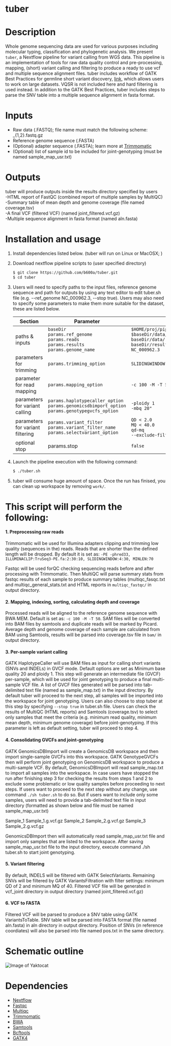 # tuber
# Description
Whole genome sequencing data are used for various purposes including molecular typing, classification and phylogenetic analysis. We present `tuber`, a Nextflow pipeline for variant calling from WGS data. This pipeline is an implementation of tools for raw data quality control and pre-processing, mapping, (short) variant calling and filtering to produce a ready to use vcf and multiple sequence alignment files. tuber includes workflow of GATK Best Practices for germline short variant discovery, [link](https://gatk.broadinstitute.org/hc/en-us/articles/360035535932-Germline-short-variant-discovery-SNPs-Indels-), which allows users to work on large datasets. VQSR is not included here and hard filtering is used instead. In addition to the GATK Best Practices, tuber includes steps to parse the SNV table into a multiple sequence alignment in fasta format.

# Inputs
- Raw data (.FASTQ); file name must match the following scheme: _{1,2}.fastq.gz 
- Reference genome sequence (.FASTA)
- (Optional) adapter sequence (.FASTA); learn more at [Trimmomatic](http://www.usadellab.org/cms/?page=trimmomatic)
- (Optional) list of sample id to be included for joint-genotyping (must be named sample_map_usr.txt)

# Outputs 
tuber will produce outputs inside the results directory specified by users
<br>-HTML report of FastQC (combined report of multiple samples by MultiQC)
<br>-Summary table of mean depth and genome coverage (file named coverage.tsv)
<br>-A final VCF (filtered VCF) (named joint_filtered.vcf.gz)
<br>-Multiple sequence alignment in fasta format (named aln.fasta)

# Installation and usage
1. Install dependencies listed below. (tuber will run on Linux or MacOSX; )
2. Download nextflow pipeline scripts to (user specified directory)
     ```sh
     $ git clone https://github.com/b600a/tuber.git
     $ cd tuber
     ```
3. Users will need to specify paths to the input files, reference genome sequence and path for outputs by using any text editor to edit tuber.sh file (e.g. --ref_genome NC_000962.3, --stop true). Users may also need to specify some parameters to make them more suitable for the dataset, these are listed below. 

    Section | Parameter | Default 
    ------ | ------ | ------ 
    paths & inputs |`baseDir` <br>`params.ref_genome` <br>`params.reads` <br>`params.results` <br>`params.genome_name` |`$HOME/proj/pipeline` <br>`$baseDir/data/reference/ref.fasta` <br>`baseDir/data/reads/*_{1,2}.fastq.gz` <br>`baseDir/results` <br>`NC_000962.3` 
    parameters for trimming |`params.trimming_option`|`SLIDINGWINDOW:4:30 MINLEN:70`
    parameter for read mapping |`params.mapping_option` |`-c 100 -M -T 50`
    parameters for variant calling | `params.haplotypecaller_option` <br>`params.genomicsdbimport_option` <br>`params.genotypegvcfs_option` | `-ploidy 1` <br>`-mbq 20"` 
    parameters for variant filtering |`params.variant_filter` <br>`params.variant_filter_name`  <br>`params.selectvariant_option` | `QD < 2.0` <br> `MQ < 40.0` <br>`qd-mq`<br>`--exclude-filtered -select-type SNP` 
    optional stop | params.stop |`false` 

4. Launch the pipeline execution with the following command:
    ```sh
    $ ./tuber.sh
    ```
5. tuber will consume huge amount of space. Once the run has finised, you can clean up workspace by removing `work/`. 

# This script will perform the following:
#### 1. Preprocessing raw reads
Trimmomatic will be used for Illumina adapters clipping and trimming low quality (sequences in the) reads. Reads that are shorter than the defined length will be dropped. By default it is set as: `-PE -phred33, ILLUMINACLIP:TruSeq3-PE.fa:2:30:10, SLIDINGWINDOW:4:30, MINLEN:70`

Fastqc will be used forQC checking sequencing reads before and after processing with Trimmomatic. Then MultiQC will parse summary stats from fastqc results of each sample to produce summary tables (multiqc_fasqc.txt and multiqc_general_stats.txt and HTML reports in `multiqc_fastqc/` in output directory.

#### 2. Mapping, indexing, sorting, calculating depth and coverage
Processed reads will be aligned to the reference genome sequence with BWA MEM. Default is set as: `-c 100 -M -T 50`. SAM files will be converted into BAM files by samtools and duplicate reads will be marked by Picard. Average depth and genome coverage of each sample are calculated from BAM using Samtools, results will be parsed into coverage.tsv file in `bam/` in output directory.

#### 3. Per-sample variant calling
GATK HaplotypeCaller will use BAM files as input for calling short variants (SNVs and INDELs) in GVCF mode. Default options are set as Minimum base quality 20 and ploidy 1. This step will generate an intermediate file (GVCF) per-sample, which will be used for joint genotyping to produce a final multi-sample VCF file. A list of GVCF files generated will be parsed into tab-delimited text file (named as sample_map.txt) in the input directory. By default tuber will proceed to the next step, all samples will be imported into the workspace for joint genotyping. Users can also choose to stop tuber at this step by specifying `--stop true` in tuber.sh file. Users can check the results of MultiQC (HTML reports) and Samtools (coverage.tsv) to select only samples that meet the criteria (e.g. minimum read quality, minimum mean depth, minimum genome coverage) before joint-genotyping. If this parameter is left as default setting, tuber will proceed to step 4.

#### 4. Consolidating GVCFs and joint-genotyping
GATK GenomicsDBImport will create a GenomicsDB workspace and then import single-sample GVCFs into this workspace. GATK GenotypeGVCFs then will perform joint genotyping on GenomicsDB workspace to produce a multi-sample VCF. By default, GenomicsDBImport will read sample_map.txt to import all samples into the workspace. In case users have stopped the run after finishing step 3 for checking the results from steps 1 and 2 to exclude some problematic or low quality samples before proceeding to next steps. If users want to proceed to the next step without any change, use command `./sh tuber.sh` to do so. But if users want to include only some samples, users will need to provide a tab-delimited text file in input directory (formatted as shown below and file must be named sample_map_usr.txt)

Sample_1  Sample_1.g.vcf.gz
Sample_2	Sample_2.g.vcf.gz
Sample_3	Sample_2.g.vcf.gz

GenomicsDBImport then will automatically read sample_map_usr.txt file and import only samples that are listed to the workspace. After saving sample_map_usr.txt file to the input directory, execute command ./sh tuber.sh to start joint genotyping.

#### 5. Variant filtering
By default, INDELS will be filtered with GATK SelectVariants. Remaining SNVs will be filtered by GATK VariantsFiltration with filter settings: minimum QD of 2 and minimum MQ of 40. Filtered VCF file will be generated in vcf_joint directory in output directory (named joint_filtered.vcf.gz)

#### 6. VCF to FASTA
Filtered VCF will be parsed to produce a SNV table using GATK VariantsToTable. 
SNV table will be parsed into FASTA format (file named aln.fasta) in aln directory in output directory.
Position of SNVs (in reference coordiates) will also be parsed into file named pos.txt in the same directory.



# Schematic outline
![Image of Yaktocat](https://github.com/b600a/tuber/blob/master/figures/tuber.png)

# Dependencies

* [Nextflow](https://www.nextflow.io/docs/latest/getstarted.html#installation)
* [Fastqc ](https://www.bioinformatics.babraham.ac.uk/projects/fastqc/ )
* [Multiqc](https://multiqc.info/)
* [Trimmomatic](http://www.usadellab.org/cms/?page=trimmomatic )
* [BWA](https://github.com/lh3/bwa )
* [Samtools](http://www.htslib.org)	
* [Bcftools](http://www.htslib.org)
* [GATK4](https://github.com/broadinstitute/gatk/releases)
